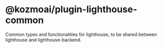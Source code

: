 # @kozmoai/plugin-lighthouse-common

Common types and functionalities for lighthouse, to be shared between lighthouse and lighthouse-backend.

